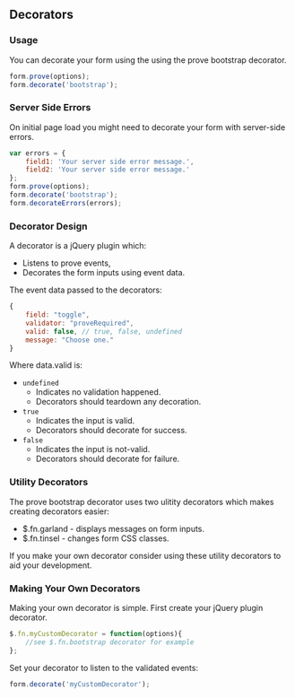 ## Decorators

### Usage

You can decorate your form using the using the prove bootstrap decorator.
```javascript
form.prove(options);
form.decorate('bootstrap');
```
### Server Side Errors

On initial page load you might need to decorate your form with server-side errors.
```javascript
var errors = {
	field1: 'Your server side error message.',
	field2: 'Your server side error message.'
};
form.prove(options);
form.decorate('bootstrap');
form.decorateErrors(errors);
```

### Decorator Design

A decorator is a jQuery plugin which:
- Listens to prove events,
- Decorates the form inputs using event data.
 
The event data passed to the decorators:
```javascript
{
	field: "toggle", 
	validator: "proveRequired",
	valid: false, // true, false, undefined
	message: "Choose one."
}
```

Where data.valid is:
- `undefined`
	- Indicates no validation happened.
	- Decorators should teardown any decoration.
- `true`
	- Indicates the input is valid.
	- Decorators should decorate for success.
- `false`
	- Indicates the input is not-valid.
	- Decorators should decorate for failure.

### Utility Decorators

The prove bootstrap decorator uses two ulitity decorators which makes creating decorators easier:
- $.fn.garland - displays messages on form inputs.
- $.fn.tinsel - changes form CSS classes.

If you make your own decorator consider using these utility decorators to aid your development.

### Making Your Own Decorators

Making your own decorator is simple. First create your jQuery plugin decorator.
```javascript
$.fn.myCustomDecorator = function(options){
	//see $.fn.bootstrap decorator for example
};
```
Set your decorator to listen to the validated events:
```javascript
form.decorate('myCustomDecorator');
```
